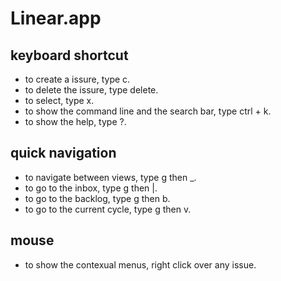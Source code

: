 Linear.app
====

## keyboard shortcut
* to create a issure, type c.
* to delete the issure, type delete.
* to select, type x.
* to show the command line and the search bar,  type ctrl + k.
* to show the help, type ?.

## quick navigation
* to navigate between views, type g then _.
* to go to the inbox, type g then |.
* to go to the backlog, type g then b.
* to go to the current cycle, type g then v.

## mouse
* to show the contexual menus, right click over any issue.
